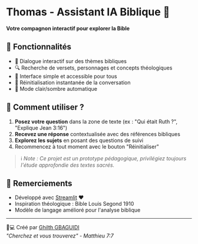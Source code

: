 # Thomas - Assistant IA Biblique 📖

**Votre compagnon interactif pour explorer la Bible**  

## 🌟 Fonctionnalités
- 💬 Dialogue interactif sur des thèmes bibliques
- 🔍 Recherche de versets, personnages et concepts théologiques
- 🎨 Interface simple et accessible pour tous
- 🔄 Réinitialisation instantanée de la conversation
- 🌙 Mode clair/sombre automatique

## 🚀 Comment utiliser ?
1. **Posez votre question** dans la zone de texte (ex : "Qui était Ruth ?", "Explique Jean 3:16")
2. **Recevez une réponse** contextualisée avec des références bibliques
3. **Explorez les sujets** en posant des questions de suivi
4. Recommencez à tout moment avec le bouton "Réinitialiser"

> ℹ️ *Note : Ce projet est un prototype pédagogique, privilégiez toujours l'étude approfondie des textes sacrés.*

## 🙏 Remerciements
- Développé avec [Streamlit](https://streamlit.io/) ❤️
- Inspiration théologique : Bible Louis Segond 1910
- Modèle de langage amélioré pour l'analyse biblique

---

👨💻 Créé par [Ghilth GBAGUIDI](https://www.linkedin.com/in/ghilth/)  
*"Cherchez et vous trouverez" - Matthieu 7:7*

